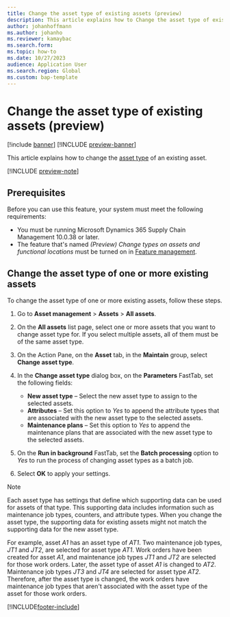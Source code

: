 ```yaml
---
title: Change the asset type of existing assets (preview)
description: This article explains how to Change the asset type of existing assets.
author: johanhoffmann
ms.author: johanho
ms.reviewer: kamaybac
ms.search.form:
ms.topic: how-to
ms.date: 10/27/2023
audience: Application User
ms.search.region: Global
ms.custom: bap-template
---
```


# Change the asset type of existing assets (preview)

[!include [banner](../../includes/banner.md)]
[!INCLUDE [preview-banner](../../includes/preview-banner.md)]

<!-- KFM: Preview until further notice -->

This article explains how to change the [asset type](../setup-for-objects/object-types.md) of an existing asset.

[!INCLUDE [preview-note](../../includes/preview-note.md)]

## Prerequisites

Before you can use this feature, your system must meet the following requirements:

- You must be running Microsoft Dynamics 365 Supply Chain Management 10.0.38 or later.
- The feature that's named *(Preview) Change types on assets and functional locations* must be turned on in [Feature management](../../../fin-ops-core/fin-ops/get-started/feature-management/feature-management-overview.md).

## Change the asset type of one or more existing assets

To change the asset type of one or more existing assets, follow these steps.

1. Go to **Asset management** \> **Assets** \> **All assets**.
1. On the **All assets** list page, select one or more assets that you want to change asset type for. If you select multiple assets, all of them must be of the same asset type.
1. On the Action Pane, on the **Asset** tab, in the **Maintain** group, select **Change asset type**.
1. In the **Change asset type** dialog box, on the **Parameters** FastTab, set the following fields:

    - **New asset type** – Select the new asset type to assign to the selected assets.
    - **Attributes** – Set this option to *Yes* to append the attribute types that are associated with the new asset type to the selected assets.
    - **Maintenance plans** – Set this option to *Yes* to append the maintenance plans that are associated with the new asset type to the selected assets.

1. On the **Run in background** FastTab, set the **Batch processing** option to *Yes* to run the process of changing asset types as a batch job.
1. Select **OK** to apply your settings.

> [!NOTE]
> Each asset type has settings that define which supporting data can be used for assets of that type. This supporting data includes information such as maintenance job types, counters, and attribute types. When you change the asset type, the supporting data for existing assets might not match the supporting data for the new asset type.
>
> For example, asset *A1* has an asset type of *AT1*. Two maintenance job types, *JT1* and *JT2*, are selected for asset type *AT1*. Work orders have been created for asset *A1*, and maintenance job types *JT1* and *JT2* are selected for those work orders. Later, the asset type of asset *A1* is changed to *AT2*. Maintenance job types *JT3* and *JT4* are selected for asset type *AT2*. Therefore, after the asset type is changed, the work orders have maintenance job types that aren't associated with the asset type of the asset for those work orders.

[!INCLUDE[footer-include](../../../includes/footer-banner.md)]

